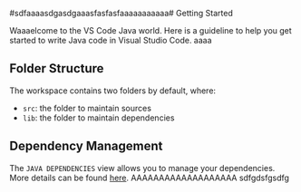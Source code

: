 #sdfaaaasdgasdgaaasfasfasfaaaaaaaaaaa# Getting Started

Waaaelcome to the VS Code Java world. Here is a guideline to help you get started to write Java code in Visual Studio Code.
aaaa
## Folder Structure

The workspace contains two folders by default, where:

- `src`: the folder to maintain sources
- `lib`: the folder to maintain dependencies

## Dependency Management

The `JAVA DEPENDENCIES` view allows you to manage your dependencies. More details can be found [here](https://github.com/microsoft/vscode-java-pack/blob/master/release-notes/v0.9.0.md#work-with-jar-files-directly). AAAAAAAAAAAAAAAAAAA sdfgdsfgsdfg
